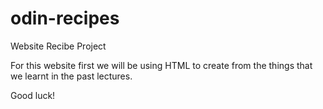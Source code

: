 # odin-recipes
Website Recibe Project 

For this website first we will be using HTML to create from the things that we learnt
in the past lectures.

Good luck!